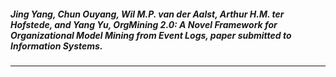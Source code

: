 ##### Jing Yang, Chun Ouyang, Wil M.P. van der Aalst, Arthur H.M. ter Hofstede, and Yang Yu, *OrgMining 2.0: A Novel Framework for Organizational Model Mining from Event Logs*, paper submitted to Information Systems.

----------

